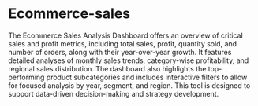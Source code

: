 # Ecommerce-sales
The Ecommerce Sales Analysis Dashboard offers an overview of critical sales and profit metrics, including total sales, profit, quantity sold, and number of orders, along with their year-over-year growth. It features detailed analyses of monthly sales trends, category-wise profitability, and regional sales distribution. The dashboard also highlights the top-performing product subcategories and includes interactive filters to allow for focused analysis by year, segment, and region. This tool is designed to support data-driven decision-making and strategy development.






